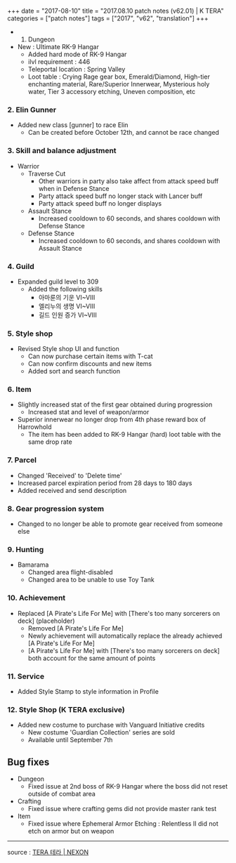 +++
date = "2017-08-10"
title = "2017.08.10 patch notes (v62.01) | K TERA"
categories = ["patch notes"]
tags = ["2017", "v62", "translation"]
+++

- 1. Dungeon
- New : Ultimate RK-9 Hangar
  - Added hard mode of RK-9 Hangar
  - ilvl requirement : 446
  - Teleportal location : Spring Valley
  - Loot table : Crying Rage gear box, Emerald/Diamond, High-tier enchanting material, Rare/Superior Innerwear, Mysterious holy water, Tier 3 accessory etching, Uneven composition, etc

### 2. Elin Gunner
- Added new class [gunner] to race Elin
  - Can be created before October 12th, and cannot be race changed

### 3. Skill and balance adjustment
- Warrior
  - Traverse Cut
    - Other warriors in party also take affect from attack speed buff when in Defense Stance
    - Party attack speed buff no longer stack with Lancer buff
    - Party attack speed buff no longer displays
  - Assault Stance
    - Increased cooldown to 60 seconds, and shares cooldown with Defense Stance
  - Defense Stance
    - Increased cooldown to 60 seconds, and shares cooldown with Assault Stance

### 4. Guild
- Expanded guild level to 309
  - Added the following skills
    - 아마룬의 기운 VI~VIII
    - 엘리누의 생명 VI~VIII
    - 길드 인원 증가 VI~VIII

### 5. Style shop
- Revised Style shop UI and function
  - Can now purchase certain items with T-cat
  - Can now confirm discounts and new items
  - Added sort and search function

### 6. Item
- Slightly increased stat of the first gear obtained during progression
  - Increased stat and level of weapon/armor
- Superior innerwear no longer drop from 4th phase reward box of Harrowhold
  - The item has been added to RK-9 Hangar (hard) loot table with the same drop rate

### 7. Parcel
- Changed 'Received' to 'Delete time'
- Increased parcel expiration period from 28 days to 180 days
- Added received and send description

### 8. Gear progression system
- Changed to no longer be able to promote gear received from someone else

### 9. Hunting
- Bamarama
  - Changed area flight-disabled
  - Changed area to be unable to use Toy Tank

### 10. Achievement
- Replaced [A Pirate's Life For Me] with [There's too many sorcerers on deck] (placeholder)
  - Removed [A Pirate's Life For Me]
  - Newly achievement will automatically replace the already achieved [A Pirate's Life For Me]
  - [A Pirate's Life For Me] with [There's too many sorcerers on deck] both account for the same amount of points

### 11. Service
- Added Style Stamp to style information in Profile

### 12. Style Shop (K TERA exclusive)
- Added new costume to purchase with Vanguard Initiative credits
  - New costume 'Guardian Collection' series are sold
  - Available until September 7th

## Bug fixes

- Dungeon
  - Fixed issue at 2nd boss of RK-9 Hangar where the boss did not reset outside of combat area
- Crafting
  - Fixed issue where crafting gems did not provide master rank test
- Item
  - Fixed issue where Ephemeral Armor Etching : Relentless II did not etch on armor but on weapon

----

source : [TERA 테라 | NEXON](http://tera.nexon.com/news/update/view.aspx?n4articlesn=291)
